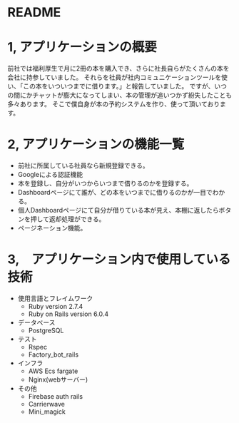 # README

# 1,  アプリケーションの概要
前社では福利厚生で月に2冊の本を購入でき、さらに社長自らがたくさんの本を会社に持参していました。
それらを社員が社内コミュニケーションツールを使い、「この本をいついつまでに借ります。」と報告していました。
ですが、いつの間にかチャットが膨大になってしまい、本の管理が追いつかず紛失したことも多々あります。
そこで僕自身が本の予約システムを作り、使って頂いております。

# 2, アプリケーションの機能一覧
- 前社に所属している社員なら新規登録できる。
- Googleによる認証機能
- 本を登録し、自分がいつからいつまで借りるのかを登録する。
- Dashboardページにて誰が、どの本をいつまでに借りるのかが一目でわかる。
- 個人Dashboardページにて自分が借りている本が見え、本棚に返したらボタンを押して返却処理ができる。
- ページネーション機能。

# 3,　アプリケーション内で使用している技術
- 使用言語とフレイムワーク
  - Ruby version 2.7.4
  - Ruby on Rails version 6.0.4
- データベース
  - PostgreSQL
- テスト
  - Rspec
  - Factory_bot_rails
- インフラ
  - AWS Ecs fargate
  - Nginx(webサーバー)
- その他
  - Firebase auth rails
  - Carrierwave
  - Mini_magick
